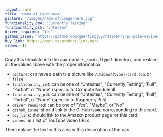 ```yaml
---
layout: card
title: "Name of Card Here"
picture: "/images/name-of-image-here.jpg"
functionality_cm4: "Currently Testing"
functionality_pi5: "Untested"
driver_required: "Yes"
github_issue: "https://github.com/geerlingguy/raspberry-pi-pcie-devices/issues/ID-here"
buy_link: https://amzn.to/product-link-here
videos: []
---
```

Copy this template into the appropriate `_cards_[type]` directory, and replace all the values above with the proper information:

  - `picture`: can have a path to a picture like `/images/[type]-card.jpg`, or `false`
  - `functionality_cm4`: can be one of "Untested", "Currently Testing", "Full", "Partial", or "None" (specific to Compute Module 4)
  - `functionality_pi5`: can be one of "Untested", "Currently Testing", "Full", "Partial", or "None" (specific to Raspberry Pi 5)
  - `driver_required`: can be one of "Yes", "Maybe", or "No"
  - `github_issue`: should link to the GitHub issue corresponding to this card.
  - `buy_link`: should link to the Amazon product page for this card.
  - `videos`: is a list of YouTube video URLs.

Then replace the text in this area with a description of the card.
